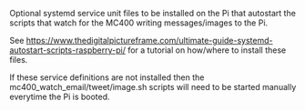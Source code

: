 
Optional systemd service unit files to be installed on the Pi that autostart the scripts that watch for the MC400 writing messages/images to the Pi.

See https://www.thedigitalpictureframe.com/ultimate-guide-systemd-autostart-scripts-raspberry-pi/ for a tutorial on how/where to install these files.

If these service definitions are not installed then the mc400_watch_email/tweet/image.sh scripts will need to be started manually everytime the Pi is booted.
